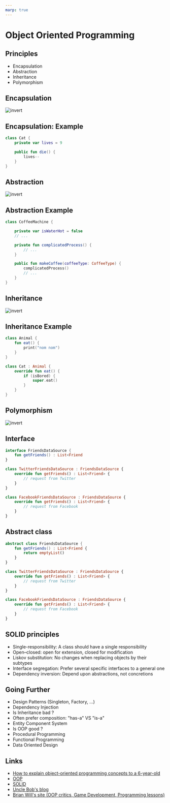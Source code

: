 ```yaml
---
marp: true
---
```

<!-- headingDivider: 2 -->
<!-- class: invert -->

# Object Oriented Programming

## Principles

* Encapsulation
* Abstraction
* Inheritance
* Polymorphism

## Encapsulation

![invert](assets/encapsulation.png)

## Encapsulation: Example

```kotlin
class Cat {
    private var lives = 9

    public fun die() {
        lives--
    }
}

```

## Abstraction

![invert](assets/abstraction.png)

## Abstraction Example

```kotlin
class CoffeeMachine {

    private var isWaterHot = false
    // ...

    private fun complicatedProcess() {
        // ...
    }

    public fun makeCoffee(coffeeType: CoffeeType) {
        complicatedProcess()
        // ...
    }
}
```

## Inheritance

![invert](assets/inheritance.png)

## Inheritance Example

```kotlin
class Animal {
    fun eat() {
        print("nom nom")
    }
}

class Cat : Animal {
    override fun eat() {
        if (isBored) {
            super.eat()
        }
    }
}
```

## Polymorphism

![invert](assets/polymorphism.png)

## Interface

```kotlin
interface FriendsDataSource {
    fun getFriends() : List<Friend
}

class TwitterFriendsDataSource : FriendsDataSource {
    override fun getFriends() : List<Friend> {
        // request from Twitter
    }
}

class FacebookFriendsDataSource : FriendsDataSource {
    override fun getFriends() : List<Friend> {
        // request from Facebook
    }
}
```

## Abstract class

```kotlin
abstract class FriendsDataSource {
    fun getFriends() : List<Friend {
        return emptyList()
    }
}

class TwitterFriendsDataSource : FriendsDataSource {
    override fun getFriends() : List<Friend> {
        // request from Twitter
    }
}

class FacebookFriendsDataSource : FriendsDataSource {
    override fun getFriends() : List<Friend> {
        // request from Facebook
    }
}
```

## SOLID principles

* Single-responsibility: A class should have a single responsibility
* Open–closed: open for extension, closed for modification
* Liskov substitution: No changes when replacing objects by their subtypes
* Interface segregation: Prefer several specific interfaces to a general one
* Dependency inversion: Depend upon abstractions, not concretions

## Going Further

* Design Patterns (Singleton, Factory, ...)
* Dependency Injection
* Is Inheritance bad ?
* Often prefer composition: "has-a" VS "is-a"
* Entity Component System
* Is OOP good ?
* Procedural Programming
* Functional Programming
* Data Oriented Design

## Links

* [How to explain object-oriented programming concepts to a 6-year-old](https://medium.freecodecamp.org/object-oriented-programming-concepts-21bb035f7260)
* [OOP](https://en.wikipedia.org/wiki/Object-oriented_programming)
* [SOLID](https://en.wikipedia.org/wiki/SOLID)
* [Uncle Bob's blog](https://blog.cleancoder.com/)
* [Brian Will's site (OOP critics, Game Development, Programming lessons)](https://brianwill.github.io/)
